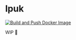 # Ipuk

[![Build and Push Docker Image](https://github.com/zakiego/ipuk/actions/workflows/build.yml/badge.svg?branch=main)](https://github.com/zakiego/ipuk/actions/workflows/build.yml)

WIP 👻
